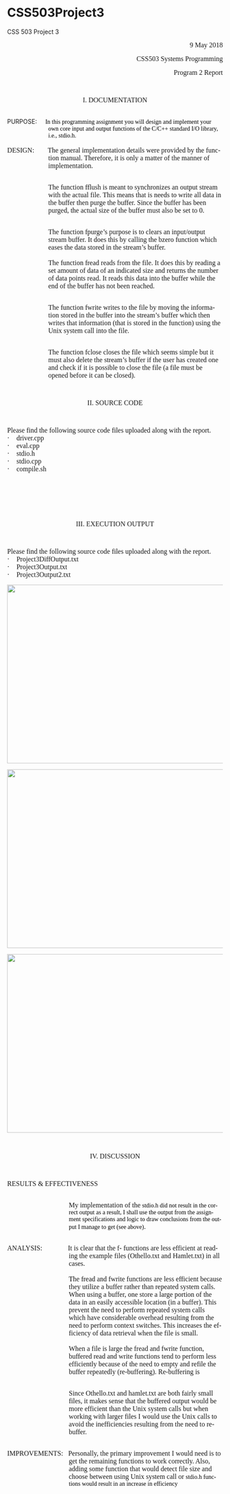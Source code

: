 # CSS503Project3
CSS 503 Project 3

<html>

<head>
<meta http-equiv=Content-Type content="text/html; charset=windows-1252">
<meta name=Generator content="Microsoft Word 15 (filtered)">

</head>

<body lang=EN-US>

<div class=WordSection1>

<p class=MsoNormal align=right style='margin-bottom:0in;margin-bottom:.0001pt;
text-align:right;line-height:normal'><span style='font-size:12.0pt;font-family:
"Times New Roman",serif'>9 May 2018</span></p>

<p class=MsoNormal align=right style='margin-bottom:0in;margin-bottom:.0001pt;
text-align:right;line-height:normal'><span style='font-size:12.0pt;font-family:
"Times New Roman",serif'>CSS503 Systems Programming</span></p>

<p class=MsoNormal align=right style='margin-bottom:0in;margin-bottom:.0001pt;
text-align:right;line-height:normal'><span style='font-size:12.0pt;font-family:
"Times New Roman",serif'>Program 2 Report</span></p>

<p class=MsoNormal align=center style='margin-bottom:0in;margin-bottom:.0001pt;
text-align:center;line-height:normal'><span style='font-size:12.0pt;font-family:
"Times New Roman",serif'>&nbsp;</span></p>

<p class=MsoNormal align=center style='margin-bottom:0in;margin-bottom:.0001pt;
text-align:center;line-height:normal'><span style='font-size:12.0pt;font-family:
"Times New Roman",serif'>I. DOCUMENTATION</span></p>

<p class=MsoNormal align=center style='margin-bottom:0in;margin-bottom:.0001pt;
text-align:center;line-height:normal'><span style='font-size:12.0pt;font-family:
"Times New Roman",serif'>&nbsp;</span></p>

<p class=paragraph style='margin-top:0in;margin-right:0in;margin-bottom:0in;
margin-left:1.0in;margin-bottom:.0001pt;text-indent:-1.0in;vertical-align:baseline'>PURPOSE:     <span
style='font-family:"Cambria",serif;color:black'>In this programming assignment
you will design and implement your own core input and output functions of the
C/C++ standard I/O library, i.e., stdio.h.&nbsp;</span></p>

<p class=paragraph style='margin-top:0in;margin-right:0in;margin-bottom:0in;
margin-left:1.0in;margin-bottom:.0001pt;text-indent:-1.0in;vertical-align:baseline'>&nbsp;</p>

<p class=MsoNormal style='margin-top:0in;margin-right:0in;margin-bottom:0in;
margin-left:1.0in;margin-bottom:.0001pt;text-indent:-1.0in;line-height:normal'><span
style='font-size:12.0pt;font-family:"Times New Roman",serif'>DESIGN:        The
general implementation details were provided by the function manual. Therefore,
it is only a matter of the manner of implementation. </span></p>

<p class=MsoNormal style='margin-bottom:0in;margin-bottom:.0001pt;line-height:
normal'><span style='font-size:12.0pt;font-family:"Times New Roman",serif'>&nbsp;</span></p>

<p class=MsoNormal style='margin-top:0in;margin-right:0in;margin-bottom:0in;
margin-left:1.0in;margin-bottom:.0001pt;line-height:normal'><span
style='font-size:12.0pt;font-family:"Times New Roman",serif'>The function fflush
is meant to synchronizes an output stream with the actual file. This means that
is needs to write all data in the buffer then purge the buffer. Since the
buffer has been purged, the actual size of the buffer must also be set to 0.</span></p>

<p class=MsoNormal style='margin-bottom:0in;margin-bottom:.0001pt;line-height:
normal'><span style='font-size:12.0pt;font-family:"Times New Roman",serif'>&nbsp;</span></p>

<p class=MsoNormal style='margin-top:0in;margin-right:0in;margin-bottom:0in;
margin-left:1.0in;margin-bottom:.0001pt;line-height:normal'><span
style='font-size:12.0pt;font-family:"Times New Roman",serif'>The function fpurge’s
purpose is to clears an input/output stream buffer. It does this by calling the
bzero function which eases the data stored in the stream’s buffer.</span></p>

<p class=MsoNormal style='margin-top:0in;margin-right:0in;margin-bottom:0in;
margin-left:1.0in;margin-bottom:.0001pt;line-height:normal'><span
style='font-size:12.0pt;font-family:"Times New Roman",serif'>&nbsp;</span></p>

<p class=MsoNormal style='margin-top:0in;margin-right:0in;margin-bottom:0in;
margin-left:1.0in;margin-bottom:.0001pt;line-height:normal'><span
style='font-size:12.0pt;font-family:"Times New Roman",serif'>The function fread
reads from the file. It does this by reading a set amount of data of an
indicated size and returns the number of data points read. It reads this data
into the buffer while the end of the buffer has not been reached. </span></p>

<p class=MsoNormal style='margin-bottom:0in;margin-bottom:.0001pt;line-height:
normal'><span style='font-size:12.0pt;font-family:"Times New Roman",serif'>&nbsp;</span></p>

<p class=MsoNormal style='margin-top:0in;margin-right:0in;margin-bottom:0in;
margin-left:1.0in;margin-bottom:.0001pt;line-height:normal'><span
style='font-size:12.0pt;font-family:"Times New Roman",serif'>The function fwrite
writes to the file by moving the information stored in the buffer into the
stream’s buffer which then writes that information (that is stored in the
function) using the Unix system call into the file.</span></p>

<p class=MsoNormal style='margin-bottom:0in;margin-bottom:.0001pt;line-height:
normal'><span style='font-size:12.0pt;font-family:"Times New Roman",serif'>&nbsp;</span></p>

<p class=MsoNormal style='margin-top:0in;margin-right:0in;margin-bottom:0in;
margin-left:1.0in;margin-bottom:.0001pt;line-height:normal'><span
style='font-size:12.0pt;font-family:"Times New Roman",serif'>The function fclose
closes the file which seems simple but it must also delete the stream’s buffer
if the user has created one and check if it is possible to close the file (a
file must be opened before it can be closed).</span></p>

<p class=MsoNormal style='margin-bottom:0in;margin-bottom:.0001pt;line-height:
normal'><span style='font-size:12.0pt;font-family:"Times New Roman",serif'>&nbsp;</span></p>

<p class=MsoNormal align=center style='margin-bottom:0in;margin-bottom:.0001pt;
text-align:center;line-height:normal'><span style='font-size:12.0pt;font-family:
"Times New Roman",serif'>II. SOURCE CODE</span></p>

<p class=MsoNormal style='margin-bottom:0in;margin-bottom:.0001pt;line-height:
normal'><span style='font-size:12.0pt;font-family:"Times New Roman",serif'>&nbsp;</span></p>

<p class=MsoNormal style='margin-bottom:0in;margin-bottom:.0001pt;line-height:
normal'><span style='font-size:12.0pt;font-family:"Times New Roman",serif'>Please
find the following source code files uploaded along with the report.</span></p>

<p class=MsoListParagraphCxSpFirst style='margin-top:0in;margin-right:0in;
margin-bottom:0in;margin-left:.25in;margin-bottom:.0001pt;text-indent:-.25in;
line-height:normal'><span style='font-size:12.0pt;font-family:Symbol'>·<span
style='font:7.0pt "Times New Roman"'>&nbsp;&nbsp;&nbsp;&nbsp;&nbsp;&nbsp; </span></span><span
style='font-size:12.0pt;font-family:"Times New Roman",serif'>driver.cpp</span></p>

<p class=MsoListParagraphCxSpMiddle style='margin-top:0in;margin-right:0in;
margin-bottom:0in;margin-left:.25in;margin-bottom:.0001pt;text-indent:-.25in;
line-height:normal'><span style='font-size:12.0pt;font-family:Symbol'>·<span
style='font:7.0pt "Times New Roman"'>&nbsp;&nbsp;&nbsp;&nbsp;&nbsp;&nbsp; </span></span><span
style='font-size:12.0pt;font-family:"Times New Roman",serif'>eval.cpp</span></p>

<p class=MsoListParagraphCxSpMiddle style='margin-top:0in;margin-right:0in;
margin-bottom:0in;margin-left:.25in;margin-bottom:.0001pt;text-indent:-.25in;
line-height:normal'><span style='font-size:12.0pt;font-family:Symbol'>·<span
style='font:7.0pt "Times New Roman"'>&nbsp;&nbsp;&nbsp;&nbsp;&nbsp;&nbsp; </span></span><span
style='font-size:12.0pt;font-family:"Times New Roman",serif'>stdio.h</span></p>

<p class=MsoListParagraphCxSpMiddle style='margin-top:0in;margin-right:0in;
margin-bottom:0in;margin-left:.25in;margin-bottom:.0001pt;text-indent:-.25in;
line-height:normal'><span style='font-size:12.0pt;font-family:Symbol'>·<span
style='font:7.0pt "Times New Roman"'>&nbsp;&nbsp;&nbsp;&nbsp;&nbsp;&nbsp; </span></span><span
style='font-size:12.0pt;font-family:"Times New Roman",serif'>stdio.cpp</span></p>

<p class=MsoListParagraphCxSpLast style='margin-top:0in;margin-right:0in;
margin-bottom:0in;margin-left:.25in;margin-bottom:.0001pt;text-indent:-.25in;
line-height:normal'><span style='font-size:12.0pt;font-family:Symbol'>·<span
style='font:7.0pt "Times New Roman"'>&nbsp;&nbsp;&nbsp;&nbsp;&nbsp;&nbsp; </span></span><span
style='font-size:12.0pt;font-family:"Times New Roman",serif'>compile.sh </span></p>

<p class=MsoNormal style='margin-bottom:0in;margin-bottom:.0001pt;line-height:
normal'><span style='font-size:12.0pt;font-family:"Times New Roman",serif'>&nbsp;</span></p>

<p class=MsoNormal style='margin-bottom:0in;margin-bottom:.0001pt;line-height:
normal'><span style='font-size:12.0pt;font-family:"Times New Roman",serif'>&nbsp;</span></p>

<p class=MsoNormal style='margin-bottom:0in;margin-bottom:.0001pt;line-height:
normal'><span style='font-size:12.0pt;font-family:"Times New Roman",serif'>&nbsp;</span></p>

<p class=MsoNormal align=center style='margin-bottom:0in;margin-bottom:.0001pt;
text-align:center;line-height:normal'><span style='font-size:12.0pt;font-family:
"Times New Roman",serif'>III. EXECUTION OUTPUT</span></p>

<p class=MsoNormal align=center style='margin-bottom:0in;margin-bottom:.0001pt;
text-align:center;line-height:normal'><span style='font-size:12.0pt;font-family:
"Times New Roman",serif'>&nbsp;</span></p>

<p class=MsoNormal style='margin-bottom:0in;margin-bottom:.0001pt;line-height:
normal;vertical-align:baseline'><span style='font-size:12.0pt;font-family:"Times New Roman",serif'>Please
find the following source code files uploaded along with the report.</span></p>

<p class=MsoListParagraphCxSpFirst style='margin-top:0in;margin-right:0in;
margin-bottom:0in;margin-left:.25in;margin-bottom:.0001pt;text-indent:-.25in;
line-height:normal'><span style='font-size:12.0pt;font-family:Symbol'>·<span
style='font:7.0pt "Times New Roman"'>&nbsp;&nbsp;&nbsp;&nbsp;&nbsp;&nbsp; </span></span><span
style='font-size:12.0pt;font-family:"Times New Roman",serif'>Project3DiffOutput.txt</span></p>

<p class=MsoListParagraphCxSpMiddle style='margin-top:0in;margin-right:0in;
margin-bottom:0in;margin-left:.25in;margin-bottom:.0001pt;text-indent:-.25in;
line-height:normal'><span style='font-size:12.0pt;font-family:Symbol'>·<span
style='font:7.0pt "Times New Roman"'>&nbsp;&nbsp;&nbsp;&nbsp;&nbsp;&nbsp; </span></span><span
style='font-size:12.0pt;font-family:"Times New Roman",serif'>Project3Output.txt</span></p>

<p class=MsoListParagraphCxSpLast style='margin-top:0in;margin-right:0in;
margin-bottom:0in;margin-left:.25in;margin-bottom:.0001pt;text-indent:-.25in;
line-height:normal'><span style='font-size:12.0pt;font-family:Symbol'>·<span
style='font:7.0pt "Times New Roman"'>&nbsp;&nbsp;&nbsp;&nbsp;&nbsp;&nbsp; </span></span><span
style='font-size:12.0pt;font-family:"Times New Roman",serif'>Project3Output2.txt</span></p>

<p class=MsoNormal style='margin-bottom:0in;margin-bottom:.0001pt;line-height:
normal;vertical-align:baseline'><img width=624 height=416 id="Picture 1"
src="kehoek2_program3Report_files/image001.jpg"></p>

<p class=MsoNormal style='margin-bottom:0in;margin-bottom:.0001pt;line-height:
normal;vertical-align:baseline'><img width=624 height=416 id="Picture 2"
src="kehoek2_program3Report_files/image002.jpg"></p>

<p class=MsoNormal style='margin-bottom:0in;margin-bottom:.0001pt;line-height:
normal;vertical-align:baseline'><img width=624 height=416 id="Picture 3"
src="kehoek2_program3Report_files/image003.jpg"></p>

<p class=MsoNormal align=center style='margin-bottom:0in;margin-bottom:.0001pt;
text-align:center;line-height:normal'><span style='font-size:12.0pt;font-family:
"Times New Roman",serif'>&nbsp;</span></p>

<p class=MsoNormal align=center style='margin-bottom:0in;margin-bottom:.0001pt;
text-align:center;line-height:normal'><span style='font-size:12.0pt;font-family:
"Times New Roman",serif'>IV. DISCUSSION</span></p>

<p class=MsoNormal align=center style='margin-bottom:0in;margin-bottom:.0001pt;
text-align:center;line-height:normal'><span style='font-size:12.0pt;font-family:
"Times New Roman",serif'>&nbsp;</span></p>

<p class=MsoNormal style='margin-bottom:0in;margin-bottom:.0001pt;line-height:
normal'><span style='font-size:12.0pt;font-family:"Times New Roman",serif'>RESULTS
&amp; EFFECTIVENESS</span></p>

<p class=MsoNormal style='margin-bottom:0in;margin-bottom:.0001pt;line-height:
normal'><span style='font-size:12.0pt;font-family:"Times New Roman",serif'>&nbsp;</span></p>

<p class=MsoNormal style='margin-top:0in;margin-right:0in;margin-bottom:0in;
margin-left:1.5in;margin-bottom:.0001pt;line-height:normal'><span
style='font-size:12.0pt;font-family:"Times New Roman",serif'>My implementation
of the </span><span style='font-family:"Cambria",serif;color:black'>stdio.h did
not result in the correct output as a result, I shall use the output from the
assignment specifications and logic to draw conclusions from the output I
manage to get (see above)</span><span style='font-size:12.0pt;font-family:"Times New Roman",serif'>.</span></p>

<p class=MsoNormal style='margin-bottom:0in;margin-bottom:.0001pt;line-height:
normal'><span style='font-size:12.0pt;font-family:"Times New Roman",serif'>&nbsp;</span></p>

<p class=MsoNormal style='margin-top:0in;margin-right:0in;margin-bottom:0in;
margin-left:1.5in;margin-bottom:.0001pt;text-indent:-1.5in;line-height:normal'><span
style='font-size:12.0pt;font-family:"Times New Roman",serif'>ANALYSIS:               It
is clear that the f- functions are less efficient at reading the example files
(Othello.txt and Hamlet.txt) in all cases.</span></p>

<p class=MsoNormal style='margin-top:0in;margin-right:0in;margin-bottom:0in;
margin-left:1.5in;margin-bottom:.0001pt;line-height:normal'><span
style='font-size:12.0pt;font-family:"Times New Roman",serif;color:black'>&nbsp;</span></p>

<p class=MsoNormal style='margin-top:0in;margin-right:0in;margin-bottom:0in;
margin-left:1.5in;margin-bottom:.0001pt;line-height:normal'><span
style='font-size:12.0pt;font-family:"Times New Roman",serif;color:black'>T</span><span
style='font-size:12.0pt;font-family:"Times New Roman",serif'>he fread and
fwrite functions are less efficient because they utilize a buffer rather than
repeated system calls. When using a buffer, one store a large portion of the
data in an easily accessible location (in a buffer). This prevent the need to
perform repeated system calls which have considerable overhead resulting from
the need to perform context switches. This increases the efficiency of data
retrieval when the file is small.</span></p>

<p class=MsoNormal style='margin-top:0in;margin-right:0in;margin-bottom:0in;
margin-left:1.5in;margin-bottom:.0001pt;line-height:normal'><span
style='font-size:12.0pt;font-family:"Times New Roman",serif'>&nbsp;</span></p>

<p class=MsoNormal style='margin-top:0in;margin-right:0in;margin-bottom:0in;
margin-left:1.5in;margin-bottom:.0001pt;line-height:normal'><span
style='font-size:12.0pt;font-family:"Times New Roman",serif'>When a file is
large the fread and fwrite function, buffered read and write functions tend to
perform less efficiently because of the need to empty and refile the buffer
repeatedly (re-buffering). Re-buffering is </span></p>

<p class=MsoNormal style='margin-bottom:0in;margin-bottom:.0001pt;line-height:
normal'><span style='font-size:12.0pt;font-family:"Times New Roman",serif'>&nbsp;</span></p>

<p class=MsoNormal style='margin-top:0in;margin-right:0in;margin-bottom:0in;
margin-left:1.5in;margin-bottom:.0001pt;line-height:normal'><span
style='font-size:12.0pt;font-family:"Times New Roman",serif'>Since Othello.txt
and hamlet.txt are both fairly small files, it makes sense that the buffered
output would be more efficient than the Unix system calls but when working with
larger files I would use the Unix calls to avoid the inefficiencies resulting
from the need to re-buffer. </span></p>

<p class=MsoNormal style='margin-bottom:0in;margin-bottom:.0001pt;line-height:
normal'><span style='font-size:12.0pt;font-family:"Times New Roman",serif'>&nbsp;</span></p>

<p class=MsoNormal style='margin-top:0in;margin-right:0in;margin-bottom:0in;
margin-left:1.5in;margin-bottom:.0001pt;text-indent:-1.5in;line-height:normal'><span
style='font-size:12.0pt;font-family:"Times New Roman",serif'>IMPROVEMENTS:   Personally,
the primary improvement I would need is to get the remaining functions to work
correctly. Also, adding some function that would detect file size and choose
between using Unix system call or </span><span style='font-family:"Cambria",serif;
color:black'>stdio.h functions would result in an increase in efficiency</span></p>

<p class=MsoNormal style='margin-bottom:0in;margin-bottom:.0001pt;line-height:
normal'><span style='font-size:12.0pt;font-family:"Times New Roman",serif'>&nbsp;</span></p>

<p class=MsoNormal style='margin-bottom:0in;margin-bottom:.0001pt;line-height:
normal'><span style='font-size:12.0pt;font-family:"Times New Roman",serif'>&nbsp;</span></p>

</div>

</body>

</html>

